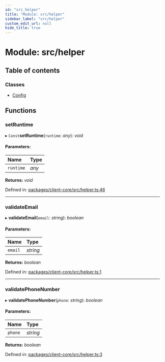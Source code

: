 ```yaml
---
id: "src_helper"
title: "Module: src/helper"
sidebar_label: "src/helper"
custom_edit_url: null
hide_title: true
---
```


# Module: src/helper

## Table of contents

### Classes

- [Config](../classes/src_helper.config.md)

## Functions

### setRuntime

▸ `Const`**setRuntime**(`runtime`: *any*): *void*

#### Parameters:

Name | Type |
:------ | :------ |
`runtime` | *any* |

**Returns:** *void*

Defined in: [packages/client-core/src/helper.ts:46](https://github.com/xr3ngine/xr3ngine/blob/77d12cea0/packages/client-core/src/helper.ts#L46)

___

### validateEmail

▸ **validateEmail**(`email`: *string*): *boolean*

#### Parameters:

Name | Type |
:------ | :------ |
`email` | *string* |

**Returns:** *boolean*

Defined in: [packages/client-core/src/helper.ts:1](https://github.com/xr3ngine/xr3ngine/blob/77d12cea0/packages/client-core/src/helper.ts#L1)

___

### validatePhoneNumber

▸ **validatePhoneNumber**(`phone`: *string*): *boolean*

#### Parameters:

Name | Type |
:------ | :------ |
`phone` | *string* |

**Returns:** *boolean*

Defined in: [packages/client-core/src/helper.ts:3](https://github.com/xr3ngine/xr3ngine/blob/77d12cea0/packages/client-core/src/helper.ts#L3)
